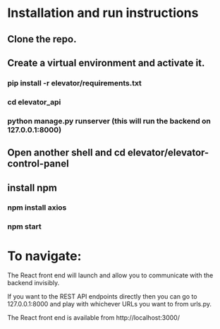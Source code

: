 # Installation and run instructions

## Clone the repo.

## Create a virtual environment and activate it.

### pip install -r elevator/requirements.txt

### cd elevator_api

### python manage.py runserver (this will run the backend on 127.0.0.1:8000)

## Open another shell and cd elevator/elevator-control-panel

## install npm

### npm install axios

### npm start

# To navigate: 

The React front end will launch and allow you to communicate with the backend invisibly.

If you want to the REST API endpoints directly then you can go to 127.0.0.1:8000 and play with whichever URLs you want to from urls.py.

The React front end is available from http://localhost:3000/

